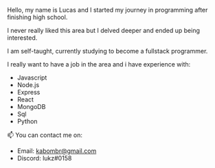 Hello, my name is Lucas and I started my journey in programming after finishing high school. 

I never really liked this area but I delved deeper and ended up being interested. 

I am self-taught, currently studying to become a fullstack programmer. 

I really want to have a job in the area and i have experience with:
- Javascript
- Node.js
- Express
- React
- MongoDB
- Sql
- Python



📫 You can contact me on:
 - Email: kabombr@gmail.com
 - Discord: lukz#0158


